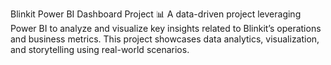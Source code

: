 Blinkit Power BI Dashboard Project 📊
A data-driven project leveraging Power BI to analyze and visualize key insights related to Blinkit’s operations and business metrics. This project showcases data analytics, visualization, and storytelling using real-world scenarios.
